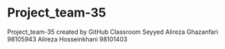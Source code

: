 # Project_team-35
Project_team-35 created by GitHub Classroom
Seyyed Alireza Ghazanfari 98105943
Alireza Hosseinkhani 98101403
